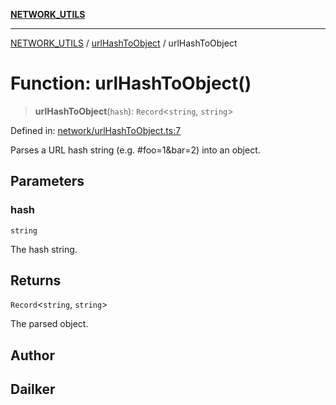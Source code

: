 [**NETWORK_UTILS**](../../README.md)

***

[NETWORK_UTILS](../../README.md) / [urlHashToObject](../README.md) / urlHashToObject

# Function: urlHashToObject()

> **urlHashToObject**(`hash`): `Record`\<`string`, `string`\>

Defined in: [network/urlHashToObject.ts:7](https://github.com/dailker/everyutil-js/blob/b3e269da55b7d96c15eb37e98c5c4f6b94f05f6f/src/network/urlHashToObject.ts#L7)

Parses a URL hash string (e.g. #foo=1&bar=2) into an object.

## Parameters

### hash

`string`

The hash string.

## Returns

`Record`\<`string`, `string`\>

The parsed object.

## Author

## Dailker
